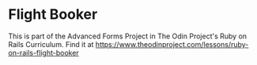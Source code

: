 # Flight Booker

This is part of the Advanced Forms Project in The Odin Project's Ruby on Rails
Curriculum. Find it at
<https://www.theodinproject.com/lessons/ruby-on-rails-flight-booker>

